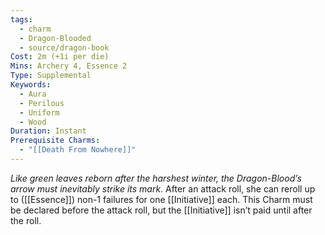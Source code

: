 ```yaml
---
tags:
  - charm
  - Dragon-Blooded
  - source/dragon-book
Cost: 2m (+1i per die)
Mins: Archery 4, Essence 2
Type: Supplemental
Keywords:
  - Aura
  - Perilous
  - Uniform
  - Wood
Duration: Instant
Prerequisite Charms:
  - "[[Death From Nowhere]]"
---
```

*Like green leaves reborn after the harshest winter, the Dragon-Blood’s arrow must inevitably strike its mark.*
After an attack roll, she can reroll up to ([[Essence]]) non-1 failures for one [[Initiative]] each. This Charm must be declared before the attack roll, but the [[Initiative]] isn’t paid until after the roll.